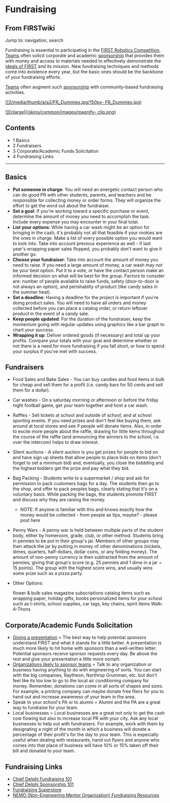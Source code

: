 # Fundraising

## From FIRSTwiki

Jump to: navigation, search

Fundraising is essential to participating in the [FIRST Robotics Competition](FIRST_Robotics_Competition "FIRST Robotics
Competition"), [Teams](Team "Team") often solicit corporate and academic [sponsorship](Sponsorship "Sponsorship") that provides them with money and access to materials needed to effectively demonstrate the [ideals of FIRST](FIRST_philosophy "FIRST philosophy") and its mission. New fundraising techniques and methods come into existence every year, but the basic ones should be the backbone of your fundraising efforts.

[Teams](Team "Team") often augment such [sponsorship](Sponsorship "Sponsorship") with community-based fundraising activities.

[![](/media/thumb/a/a2/FR_Dummies.jpg/150px-
FR_Dummies.jpg)](Image:FR_Dummies.jpg)

[![Enlarge](/skins/common/images/magnify-
clip.png)](Image:FR_Dummies.jpg "Enlarge")

## Contents

- 1 Basics
- 2 Fundraisers
- 3 Corporate/Academic Funds Solicitation
- 4 Fundraising Links

--------------------------------------------------------------------------------

## Basics

- **Put someone in charge**: You will need an energetic contact person who can do good PR with other students, parents, and teachers and be responsible for collecting money or order forms. They will organize the effort to get the word out about the fundraiser.
- **Set a goal**: If you're working toward a specific purchase or event, determine the amount of money you need to accomplish the task. Include every expense you may encounter in your final total.
- **List your options**: While having a car wash might be an option for bringing in the cash, it's probably not all that feasible if your rookies are the ones in charge. Make a list of every possible option you would want to look into. Take into account previous experience as well - if last year's wrapping paper sales flopped, you probably don't want to give it another go.
- **Choose your fundraiser**: Take into account the amount of money you need to raise. If you need a large amount of money, a car wash may not be your best option. Put it to a vote, or have the contact person make an informed decision on what will be best for the group. Factors to consider are: number of people available to raise funds, safety (door-to-door is not always an option), and perishablity of product (like candy sales in the summer heat).
- **Set a deadline**: Having a deadline for the project is important if you're doing product sales. You will need to have all orders and money collected before you can place a catalog order, or return leftover product in the event of a candy sale.
- **Keep people updated**: For the duration of the fundraiser, keep the momentum going with regular updates using graphics like a bar graph to chart your success.
- **Wrapping it up**: Deliver ordered goods (if necessary) and total up your profits. Compare your totals with your goal and determine whether or not there is a need for more fundraising if you fall short, or how to spend your surplus if you've met with success.

## Fundraisers

- Food Sales and Bake Sales - You can buy candies and food items in bulk for cheap and sell them for a profit (i.e. candy bars for 50 cents and sell them for a dollar).
- Car washes - On a saturday morning or afternoon or before the friday night football game, get your team together and host a car wash.
- Raffles - Sell tickets at school and outside of school, and at school sporting events. If you need prizes and don't feel like buying them, ask around at local stores and see if people will donate items. Also, in order to excite more people about the raffle, drawing for little items throughout the course of the raffle (and announcing the winners to the school, i.e. over the intercom) helps to draw interest.
- Silent auctions - A silent auction is you get prizes for people to bid on and have sign up sheets that allow people to place bids on items (don't forget to set a minimum bid) and, eventually, you close the biddding and the highest bidders get the prize and pay what they bid.
- Bag Packing - Students write to a supermarket / shop and ask for permission to pack customers bags for a day. The students then go to the shop, and offer to pack peoples bags, clearly stating that it's on a voluntary basis. While packing the bags, the students promote FIRST and discuss why they are raising the money. 

  - NOTE: If anyone is familiar with this and knows exactly how the money would be collected - from people as tips, maybe? - please post here

- Penny Wars - A penny war is held between multiple parts of the student body, either by homeroom, grade, club, or other method. Students bring in pennies to be put in their group's jar. Members of other groups may then attack the jar by putting in money of other denominations (nickels, dimes, quarters, half-dollars, dollar coins, or any folding money). The amount of non-penny currency is then subtracted from the amount of pennies, giving that group's score (e.g. 25 pennies and 1 dime in a jar = 15 points). The group with the highest score wins, and usually wins some prize such as a pizza party.

- Other Options:

  flower & bulb sales magazine subscriptions catalog items such as wrapping paper, holiday gifts, books personalized items for your school such as t-shirts, school supplies, car tags, key chains, spirit items Walk-A-Thons

## Corporate/Academic Funds Solicitation

- [Giving a presentation](http://www.firstnemo.org/resources.htm "http://www.firstnemo.org/resources.htm") = The best way to help potential sponsors understand FIRST and what it stands for a little better. A presentation is much more likely to hit home with sponsors than a well-written letter. Potential sponsors receive sponsor requests every day. Be above the rest and give your presentation a little more oomph.
- [Organizations likely to sponsor teams](Organizations_likely_to_sponsor_teams "Organizations likely to sponsor teams") = Talk to any organization or business having anything to do with engineering of sorts. You can start with the big companies, Raytheon, Northrop Grumman, etc. but don't feel like its too low to go to the local air conditioning company for money. Remember, donations can come in all sorts of shapes and sizes. For example, a printing company can maybe donate free fliers for you to hand out and increase awareness of your team in the area.
- Speak to your school's PA or to alumni = Alumni and the PA are a great way to fundraise for your team.
- Local businesses = Local businesses are a great not only to get the cash cow flowing but also to increase local PR with your city. Ask any local businesses to help out with fundraisers. For example, work with them by designating a night of the month in which a business will donate a percentage of their profit's for the day to your team. This is especially useful when dealing with restaurants, hand out flyers and anyone who comes into that place of business will have 10% or 15% taken off their bill and donated to your team.

## Fundraising Links

- [Chief Delphi Fundraising 101](http://www.chiefdelphi.com/forums/showthread.php?t=68044 "http://www.chiefdelphi.com/forums/showthread.php?t=68044")
- [Chief Delphi Sponsorship 101](http://www.chiefdelphi.com/forums/showthread.php?t=68051 "http://www.chiefdelphi.com/forums/showthread.php?t=68051")
- [Fundraising Superstore](http://www.fundraisersuperstore.com/ "http://www.fundraisersuperstore.com/")
- [NEMO (Non-Engineering Mentor Organization) Fundraising Resources](http://www.firstnemo.org/resources.htm "http://www.firstnemo.org/resources.htm")
